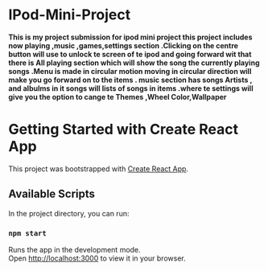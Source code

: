 # IPod-Mini-Project

**This is my project submission for ipod mini project  this project includes now playing ,music ,games,settings section .Clicking on the centre button will use to unlock te screen of te ipod and going forward wit that there is All playing section which will show the song the currently playing songs .Menu is made in circular motion moving in circular direction will make you go forward on to the  items . music section has songs Artists , and albulms in it songs will lists of songs in items .where te settings will give you the option to cange te Themes ,Wheel Color,Wallpaper**

# Getting Started with Create React App

This project was bootstrapped with [Create React App](https://github.com/facebook/create-react-app).

## Available Scripts

In the project directory, you can run:

### `npm start`

Runs the app in the development mode.\
Open [http://localhost:3000](http://localhost:3000) to view it in your browser.
